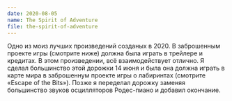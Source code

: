 ```yaml
---
date: 2020-08-05
name: The Spirit of Adventure
file: the-spirit-of-adventure
---
```


Одно из моиз лучших произведений созданых в 2020. В заброшенным проекте игры (смотрите ниже) должна была играть в трейлере и кредитах. В этом произведении, всё взаимодействует отлично. Я сделал большинство этой дорожки 14 июня и была она должна играть в карте мира в заброшеннум проекте игры о лабиринтах (смотрите «Escape of the Bits»). Позже я переделал дорожку заменяя большинство звуков осцилляторов Родес-пиано и добавил окончание.